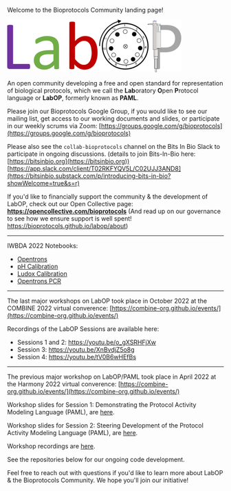 Welcome to the Bioprotocols Community landing page!

![A image showing that LabOP is combined from the Unified Modeling Language (UML) for the Activity model, the Synthetic Biology Open Language (SBOL) for Object model and materials, Aquarium, the Laboratory Operating System for Sample Typing, Autoprotocol for Atomic action libraries, PROV-O (from W3C) for the execution history](/images/LabOP_narrow.png)

An open community developing a free and open standard for representation of biological protocols, which we call the **Lab**oratory **O**pen **P**rotocol language or **LabOP**, formerly known as **PAML**.

Please join our Bioprotocols Google Group, if you would like to see our mailing list, get access to our working documents and slides, or participate in our weekly scrums via Zoom:
[https://groups.google.com/g/bioprotocols](https://groups.google.com/g/bioprotocols)

Please also see the `collab-bioprotocols` channel on the Bits In Bio Slack to participate in ongoing discussions. (details to join Bits-In-Bio here: [https://bitsinbio.org](https://bitsinbio.org))
[https://app.slack.com/client/T02RKFYQV5L/C02UJJ3AND8](https://bitsinbio.substack.com/p/introducing-bits-in-bio?showWelcome=true&s=r)

If you'd like to financially support the community & the development of LabOP, check out our Open Collective page: **https://opencollective.com/bioprotocols** (And read up on our governance to see how we ensure support is well spent! https://bioprotocols.github.io/labop/about)

---
IWBDA 2022 Notebooks:
- [Opentrons](https://colab.research.google.com/drive/1VCwcpd_zJ4zWbxBPIfHV6a0uWGcpthnm?usp=sharing)
- [pH Calibration](https://colab.research.google.com/drive/1QRvgF-e9EWac47t7V0s5_o74l2JfGhR1#scrollTo=VuMvdDN2LQoQ)
- [Ludox Calibration](https://colab.research.google.com/drive/1WPvQ0REjHMEsginxXMj1ewqfFHZqSyM8?usp=sharing)
- [Opentrons PCR](https://colab.research.google.com/drive/1R76oDLSnFzJXmPdIoX64F-5cwfCkju5O?usp=sharing)

---

The last major workshops on LabOP took place in October 2022 at the COMBINE 2022 virtual converence: 
[https://combine-org.github.io/events/](https://combine-org.github.io/events/)

Recordings of the LabOP Sessions are available here:
- Sessions 1 and 2: https://youtu.be/o_gXSRHFjXw
- Session 3: https://youtu.be/XnBvdjZ5o8g
- Session 4: https://youtu.be/tV0B6wHEfBs

---

The previous major workshop on LabOP/PAML took place in April 2022 at the Harmony 2022 virtual converence: 
[https://combine-org.github.io/events/](https://combine-org.github.io/events/)

Workshop slides for Session 1: Demonstrating the Protocol Activity Modeling Language (PAML), are 
[here](https://docs.google.com/presentation/d/1G5NpFOxLI0yfsiD6Z7YzmGz5iWwrUtssmJcPujLygtk/edit?usp=sharing).

Workshop slides for Session 2: Steering Development of the Protocol Activity Modeling Language (PAML), are 
[here](https://docs.google.com/presentation/d/1mYp4lZT1puaZSKTTAOqekaB3DY2O6q-3L9cpciZXcxU/edit#slide=id.p). 

Workshop recordings are [here](https://drive.google.com/drive/folders/1qVYH6IzZSjbthIJat5cS7QNSInYouY-Z).

See the repositories below for our ongoing code development.

Feel free to reach out with questions if you'd like to learn more about LabOP & the Bioprotocols Community. We hope you'll join our initiative!
